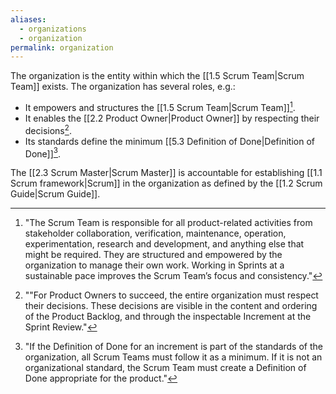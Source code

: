 ```yaml
---
aliases:
  - organizations
  - organization
permalink: organization
---
```

The organization is the entity within which the [[1.5 Scrum Team|Scrum Team]] exists. The organization has several roles, e.g.:
- It empowers and structures the [[1.5 Scrum Team|Scrum Team]][^the-scrum-team].
- It enables the [[2.2 Product Owner|Product Owner]] by respecting their decisions[^product-owner-decisions].
- Its standards define the minimum [[5.3 Definition of Done|Definition of Done]][^dod-organization].

[^the-scrum-team]: "The Scrum Team is responsible for all product-related activities from stakeholder collaboration, verification, maintenance, operation, experimentation, research and development, and anything else that might be required. They are structured and empowered by the organization to manage their own work. Working in Sprints at a sustainable pace improves the Scrum Team’s focus and consistency."[^scrum-guide-2020]
[^product-owner-decisions]:""For Product Owners to succeed, the entire organization must respect their decisions. These decisions are visible in the content and ordering of the Product Backlog, and through the inspectable Increment at the Sprint Review."[^scrum-guide-2020]
[^dod-organization]: "If the Definition of Done for an increment is part of the standards of the organization, all Scrum Teams must follow it as a minimum. If it is not an organizational standard, the Scrum Team must create a Definition of Done appropriate for the product."[^scrum-guide-2020]

The [[2.3 Scrum Master|Scrum Master]] is accountable for establishing [[1.1 Scrum framework|Scrum]] in the organization as defined by the [[1.2 Scrum Guide|Scrum Guide]].

[^the-scrum-master]: "The Scrum Master is accountable for establishing Scrum as defined in the Scrum Guide. They do this by helping everyone understand Scrum theory and practice, both within the Scrum Team and the organization."[^scrum-guide-2020]

[^scrum-guide-2020]: [[1.2 Scrum Guide|Scrum Guide (2020)]]

